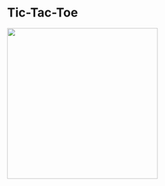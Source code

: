 # Tic-Tac-Toe

<p align="left">
  <img src="https://media.discordapp.net/attachments/1187676036285087794/1197453815172042772/image.png" width="350">
</p>
